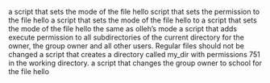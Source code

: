 a script that sets the mode of the file hello
script that sets the permission to the file hello
 a script that sets the mode of the file hello to
a script that sets the mode of the file hello the same as olleh’s mode
 a script that adds execute permission to all subdirectories of the current directory for the owner, the group owner and all other users. Regular files should not be changed
a script that creates a directory called my_dir with permissions 751 in the working directory.
 a script that changes the group owner to school for the file hello
